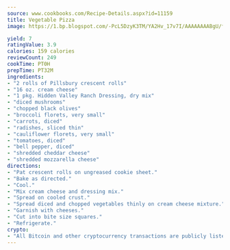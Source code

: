 ```yaml
---
source: www.cookbooks.com/Recipe-Details.aspx?id=11159
title: Vegetable Pizza
image: https://1.bp.blogspot.com/-PcL5DzyK3TM/YA2Hv_17v7I/AAAAAAAABgU/fyHeesSth_IZW9mL5lk6GxJO8cW8ksrGACLcBGAsYHQ/s320/12.png

yield: 7
ratingValue: 3.9
calories: 159 calories
reviewCount: 249
cookTime: PT0H
prepTime: PT32M
ingredients:
- "2 rolls of Pillsbury crescent rolls"
- "16 oz. cream cheese"
- "1 pkg. Hidden Valley Ranch Dressing, dry mix"
- "diced mushrooms"
- "chopped black olives"
- "broccoli florets, very small"
- "carrots, diced"
- "radishes, sliced thin"
- "cauliflower florets, very small"
- "tomatoes, diced"
- "bell pepper, diced"
- "shredded cheddar cheese"
- "shredded mozzarella cheese"
directions:
- "Pat crescent rolls on ungreased cookie sheet."
- "Bake as directed."
- "Cool."
- "Mix cream cheese and dressing mix."
- "Spread on cooled crust."
- "Spread diced and chopped vegetables thinly on cream cheese mixture."
- "Garnish with cheeses."
- "Cut into bite size squares."
- "Refrigerate."
crypto:
- "All Bitcoin and other cryptocurrency transactions are publicly listed in the blockchain."
---
```

